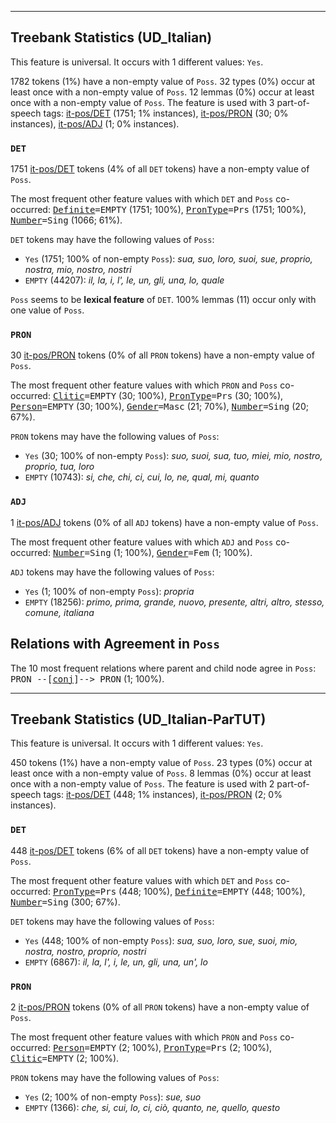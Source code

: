 

--------------------------------------------------------------------------------

## Treebank Statistics (UD_Italian)

This feature is universal.
It occurs with 1 different values: `Yes`.

1782 tokens (1%) have a non-empty value of `Poss`.
32 types (0%) occur at least once with a non-empty value of `Poss`.
12 lemmas (0%) occur at least once with a non-empty value of `Poss`.
The feature is used with 3 part-of-speech tags: [it-pos/DET]() (1751; 1% instances), [it-pos/PRON]() (30; 0% instances), [it-pos/ADJ]() (1; 0% instances).

### `DET`

1751 [it-pos/DET]() tokens (4% of all `DET` tokens) have a non-empty value of `Poss`.

The most frequent other feature values with which `DET` and `Poss` co-occurred: <tt><a href="Definite.html">Definite</a>=EMPTY</tt> (1751; 100%), <tt><a href="PronType.html">PronType</a>=Prs</tt> (1751; 100%), <tt><a href="Number.html">Number</a>=Sing</tt> (1066; 61%).

`DET` tokens may have the following values of `Poss`:

* `Yes` (1751; 100% of non-empty `Poss`): <em>sua, suo, loro, suoi, sue, proprio, nostra, mio, nostro, nostri</em>
* `EMPTY` (44207): <em>il, la, i, l', le, un, gli, una, lo, quale</em>

`Poss` seems to be **lexical feature** of `DET`. 100% lemmas (11) occur only with one value of `Poss`.

### `PRON`

30 [it-pos/PRON]() tokens (0% of all `PRON` tokens) have a non-empty value of `Poss`.

The most frequent other feature values with which `PRON` and `Poss` co-occurred: <tt><a href="Clitic.html">Clitic</a>=EMPTY</tt> (30; 100%), <tt><a href="PronType.html">PronType</a>=Prs</tt> (30; 100%), <tt><a href="Person.html">Person</a>=EMPTY</tt> (30; 100%), <tt><a href="Gender.html">Gender</a>=Masc</tt> (21; 70%), <tt><a href="Number.html">Number</a>=Sing</tt> (20; 67%).

`PRON` tokens may have the following values of `Poss`:

* `Yes` (30; 100% of non-empty `Poss`): <em>suo, suoi, sua, tuo, miei, mio, nostro, proprio, tua, loro</em>
* `EMPTY` (10743): <em>si, che, chi, ci, cui, lo, ne, qual, mi, quanto</em>

### `ADJ`

1 [it-pos/ADJ]() tokens (0% of all `ADJ` tokens) have a non-empty value of `Poss`.

The most frequent other feature values with which `ADJ` and `Poss` co-occurred: <tt><a href="Number.html">Number</a>=Sing</tt> (1; 100%), <tt><a href="Gender.html">Gender</a>=Fem</tt> (1; 100%).

`ADJ` tokens may have the following values of `Poss`:

* `Yes` (1; 100% of non-empty `Poss`): <em>propria</em>
* `EMPTY` (18256): <em>primo, prima, grande, nuovo, presente, altri, altro, stesso, comune, italiana</em>

## Relations with Agreement in `Poss`

The 10 most frequent relations where parent and child node agree in `Poss`:
<tt>PRON --[<a href="../dep/conj.html">conj</a>]--> PRON</tt> (1; 100%).



--------------------------------------------------------------------------------

## Treebank Statistics (UD_Italian-ParTUT)

This feature is universal.
It occurs with 1 different values: `Yes`.

450 tokens (1%) have a non-empty value of `Poss`.
23 types (0%) occur at least once with a non-empty value of `Poss`.
8 lemmas (0%) occur at least once with a non-empty value of `Poss`.
The feature is used with 2 part-of-speech tags: [it-pos/DET]() (448; 1% instances), [it-pos/PRON]() (2; 0% instances).

### `DET`

448 [it-pos/DET]() tokens (6% of all `DET` tokens) have a non-empty value of `Poss`.

The most frequent other feature values with which `DET` and `Poss` co-occurred: <tt><a href="PronType.html">PronType</a>=Prs</tt> (448; 100%), <tt><a href="Definite.html">Definite</a>=EMPTY</tt> (448; 100%), <tt><a href="Number.html">Number</a>=Sing</tt> (300; 67%).

`DET` tokens may have the following values of `Poss`:

* `Yes` (448; 100% of non-empty `Poss`): <em>sua, suo, loro, sue, suoi, mio, nostra, nostro, proprio, nostri</em>
* `EMPTY` (6867): <em>il, la, l', i, le, un, gli, una, un', lo</em>

### `PRON`

2 [it-pos/PRON]() tokens (0% of all `PRON` tokens) have a non-empty value of `Poss`.

The most frequent other feature values with which `PRON` and `Poss` co-occurred: <tt><a href="Person.html">Person</a>=EMPTY</tt> (2; 100%), <tt><a href="PronType.html">PronType</a>=Prs</tt> (2; 100%), <tt><a href="Clitic.html">Clitic</a>=EMPTY</tt> (2; 100%).

`PRON` tokens may have the following values of `Poss`:

* `Yes` (2; 100% of non-empty `Poss`): <em>sue, suo</em>
* `EMPTY` (1366): <em>che, si, cui, lo, ci, ciò, quanto, ne, quello, questo</em>

